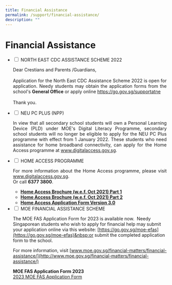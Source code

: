 ```yaml
---
title: Financial Assistance
permalink: /support/financial-assistance/
description: ""
---
```

<h1>Financial Assistance</h1>

<ul class="jekyllcodex_accordion">

<li>
<input type="checkbox" id="accordion1">
<label for="accordion1">NORTH EAST CDC ASSISTANCE SCHEME 2022</label>
<div>
<p align="justify">Dear Crestians and Parents /Guardians,<br><br>
Application for the North East CDC Assistance Scheme 2022 is open for application.
Needy students may obtain the application forms from the school's <strong>General Office</strong> or apply online <a href="https://go.gov.sg/supportatne" target="_blank" rel="noopener">https://go.gov.sg/supportatne</a><br><br>
Thank you.</p>
</div>
</li>

<li>
<input type="checkbox" id="accordion2">
<label for="accordion2">NEU PC PLUS (NPP)</label><div>
<p align="justify">In view that all secondary school students will own a Personal Learning Device (PLD) under MOE's Digital Literacy Programme, secondary school students will no longer be eligible to apply for the NEU PC Plus programme with effect from 1 January 2022.
These students who need assistance for home broadband connectivity, can apply for the Home Access programme at <a href="http://www.digitalaccess.gov.sg/" target="_blank" rel="noopener">www.digitalaccess.gov.sg</a>.</p></div>
</li>
		
<li>
<input type="checkbox" id="accordion3">
<label for="accordion3">HOME ACCESS PROGRAMME</label><div>
<p align="justify">For more information about the Home Access programme, please visit <a href="http://www.digitalaccess.gov.sg/" target="_blank" rel="noopener">www.digitalaccess.gov.sg</a>. <br>Or call <strong>6377 3800</strong>.</p>
<ul>
<li><strong><a href="/files/ha%203-0%20brochure%20wef%20oct%202021_p1.pdf" target="_blank" rel="noopener">Home Access Brochure (w.e.f. Oct 2021) Part 1</a></strong></li>
<li><strong><a href="/files/ha30-application-form_version%203-0%20oct%202021.pdf" target="_blank" rel="noopener">Home Access Brochure (w.e.f. Oct 2021) Part 2</a></strong></li>
<li><strong><a href="/files/ha30-application-form_Version%203%20Oct%202021.pdf" target="_blank" rel="noopener">Home Access Application Form Version 3.0</a></strong></li>
</ul></div>
</li>
		
<li>
<input type="checkbox" id="accordion4">
<label for="accordion4">MOE FINANCIAL ASSISTANCE SCHEME</label>
<div>
<!--<p align="justify">Dear Crestians and Parents /Guardians,<br/>
the MOE FAS Application Form for 2023 is available now. Needy Singaporean students who wish to apply for financial help may collect the application form from the school's <strong>General Office</strong> or download the form from the school website.</p> -->
	
The MOE FAS Application Form for 2023 is available now.&nbsp; Needy Singaporean students who wish to apply for financial help may submit your application online via this website:&nbsp;[https://go.gov.sg/moe-efas](https://go.gov.sg/moe-efas)&nbsp;or submit the completed application form to the school.  
  
For more information, visit&nbsp;[www.moe.gov.sg/financial-matters/financial-assistance/](http://www.moe.gov.sg/financial-matters/financial-assistance/) <p></p>

<!--<li><strong>MOE FAS Pamphlet 2022</strong><br/>
<a href="/files/MOE%20FAS%20Pamphlet%202022.pdf" target="_blank" rel="noopener">MOE FAS Pamphlet 2022</a></li>-->
<strong>MOE FAS Application Form 2023</strong><br>
[2023 MOE FAS Application Form](/files/MOE%20FAS%20Form/MOE%20FAS%20Application%20Form%202023.pdf)

</div></li></ul>